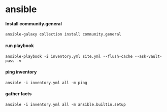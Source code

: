 # ansible

#### Install community.general
```
ansible-galaxy collection install community.general
```

#### run playbook
```
ansible-playbook -i inventory.yml site.yml --flush-cache --ask-vault-pass -v
```

#### ping inventory
```
ansible -i inventory.yml all -m ping
```

#### gather facts
```
ansible -i inventory.yml all -m ansible.builtin.setup
```
